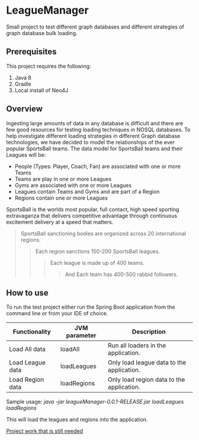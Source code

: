 # LeagueManager
Small project to test different graph databases and different strategies of graph database bulk loading.

Prerequisites
-----------------
This project requires the following:

1. Java 8
2. Gradle
3. Local install of Neo4J

Overview
--------
Ingesting large amounts of data in any database is difficult and there are few good
resources for testing loading techniques in NOSQL databases. To help investigate
different loading strategies in different Graph database technologies, we have decided
to model the relationships of the ever popular SportsBall teams.  The data model for
SportsBall teams and their Leagues will be:

 * People (Types: Player, Coach, Fan) are associated with one or more Teams
 * Teams are play in one or more Leagues
 * Gyms are associated with one or more Leagues
 * Leagues contain Teams and Gyms and are part of a Region
 * Regions contain one or more Leagues

SportsBall is the worlds most popular, full contact, high speed sporting extravaganza that delivers competitive advantage through continuous excitement delivery at a speed that matters.

> SportsBall sanctioning bodies are organized across 20 international regions.
>> Each region sanctions 150-200 SportsBall leagues.
>>> Each league is made up of 400 teams.
>>>> And Each team has 400-500 rabbid followers.


How to use
----------
To run the test project either run the Spring Boot application from the command line or from your IDE of choice.

|Functionality |JVM parameter |Description|
|---|---|---|
| Load All data | loadAll  |Run all loaders in the application.   |
| Load League data  | loadLeagues  | Only load league data to the application.  |
| Load Region data  | loadRegions  | Only load region data to the application. |

Sample usage: *java -jar leagueManager-0.0.1-RELEASE.jar loadLeagues loadRegions*

This will load the leagues and regions into the application.


[Project work that is still needed](./docs/TODOs.md)
